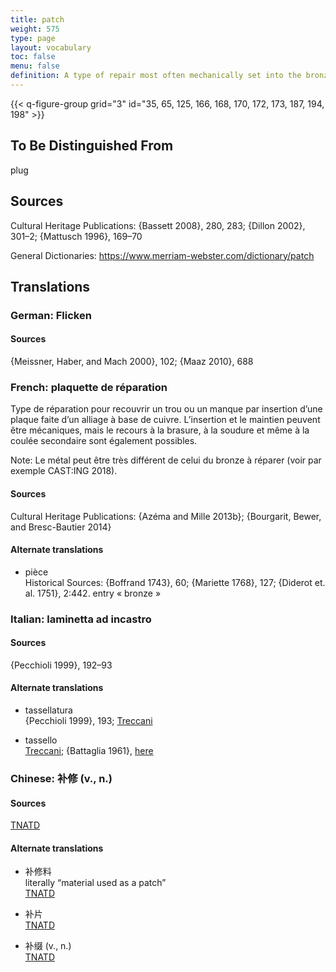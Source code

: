 ```yaml
---
title: patch
weight: 575
type: page
layout: vocabulary
toc: false
menu: false
definition: A type of repair most often mechanically set into the bronze surface, but which may also be soldered, welded, or cast into place (see [I.4](#I.4)). Patches are most often made of cut-out pieces of copper alloy that are the same as that of the cast metal, but they may be of a different alloy or metal (e.g., lead).
---
```


{{< q-figure-group grid="3" id="35, 65, 125, 166, 168, 170, 172, 173, 187, 194, 198" >}}

## To Be Distinguished From

plug

## Sources

Cultural Heritage Publications: {Bassett 2008}, 280, 283; {Dillon 2002}, 301–2; {Mattusch 1996}, 169–70

General Dictionaries: <https://www.merriam-webster.com/dictionary/patch>

## Translations

<div class="accordion">

### German: **Flicken**

#### Sources

{Meissner, Haber, and Mach 2000}, 102; {Maaz 2010}, 688

### French: **plaquette de réparation**

Type de réparation pour recouvrir un trou ou un manque par insertion d’une plaque faite d’un alliage à base de cuivre. L’insertion et le maintien peuvent être mécaniques, mais le recours à la brasure, à la soudure et même à la coulée secondaire sont également possibles.

<div class="backmatter">
Note: Le métal peut être très différent de celui du bronze à réparer (voir par exemple CAST:ING 2018).
</div>

#### Sources

Cultural Heritage Publications: {Azéma and Mille 2013b}; {Bourgarit, Bewer, and Bresc-Bautier 2014}

#### Alternate translations

- pièce<br/>
  Historical Sources: {Boffrand 1743}, 60; {Mariette 1768}, 127; {Diderot et. al. 1751}, 2:442. entry « bronze »

### Italian: **laminetta ad incastro**

#### Sources

{Pecchioli 1999}, 192–93

#### Alternate translations

- tassellatura<br/>
  {Pecchioli 1999}, 193; [Treccani](https://www.treccani.it/vocabolario/tassellatura/)

- tassello<br/>
  [Treccani](https://www.treccani.it/vocabolario/tassello1/); {Battaglia 1961}, [here](http://www.gdli.it/pdf_viewer/Scripts/pdf.js/web/viewer.asp?file=/PDF/GDLI20/GDLI_20_ocr_765.pdf&parola=tassello)

### Chinese: **补修 (v., n.)**

#### Sources

[TNATD](https://terms.naer.edu.tw/detail/625599/?index=1)

#### Alternate translations

- 补修料<br/>
  literally “material used as a patch”<br/>
  [TNATD](https://terms.naer.edu.tw/detail/625599/?index=1)

- 补片<br/>
  [TNATD](https://terms.naer.edu.tw/detail/643120/)

- 补缀 (v., n.)<br/>
  [TNATD](https://terms.naer.edu.tw/detail/625599/?index=1)
